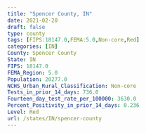 ```yaml
---
title: "Spencer County, IN"
date: 2021-02-20
draft: false
type: county
tags: [FIPS:18147.0,FEMA:5.0,Non-core,Red]
categories: [IN]
County: Spencer County
State: IN
FIPS: 18147.0
FEMA_Region: 5.0
Population: 20277.0
NCHS_Urban_Rural_Classification: Non-core
Tests_in_prior_14_days: 736.0
Fourteen_day_test_rate_per_100000: 3630.0
Percent_Positivity_in_prior_14_days: 0.236
Level: Red
url: /states/IN/spencer-county
---
```




